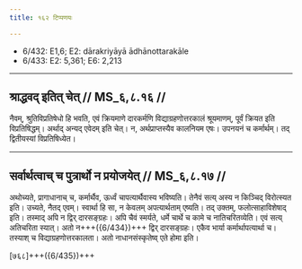 ```yaml
---
title: १६२ टिप्पणयः

---
```

- 6/432: E1,6; E2: dārakriyāyā ādhānottarakāle
- 6/433: E2: 5,361; E6: 2,213

____________________________________________


## श्राद्धवद् इतित् चेत् // MS_६,८.१६ //

नैवम्, श्रुतिविप्रतिषेधो हि भवति, एवं क्रियमाणे दारकर्मणि विद्याग्रहणोत्तरकालं श्रूयमाणम्, पूर्वं क्रियत इति विप्रतिषिद्धम्। अर्थाद् अन्यद् एवेदम् इति चेत्। न, अर्थप्राप्तस्यैव कालनियम एषः। उपनयनं च कर्मार्थम्। तद् द्वितीयस्यां विप्रतिषिध्येत।


____________________________________________


## सर्वार्थत्वाच् च पुत्रार्थो न प्रयोजयेत् // MS_६,८.१७ //

अथोच्यते, प्रागाधानाच् च, कर्मार्थैव, ऊर्ध्वं चापत्यार्थैवास्य भविष्यति। तेनैवं सत्य् अस्य न किञ्चिद् विरोत्स्यत इति। उच्यते, नैतद् एवम्। स्वार्था हि सा, न केवलम् अपत्यार्थताम् एष्यति। तद् उक्तम्, फलोत्साहाविशेषाद् इति। तस्माद् अपि न द्विर् दारसङ्ग्रहः। अपि चैवं स्मर्यते, धर्मे चार्थे च कामे च नातिचरितव्येति। एवं सत्य् अतिचरिता स्यात्। अतो न+++({6/434})+++ द्विर् दारसङ्ग्रहः। एकैव भार्या कर्मार्थापत्यार्था च। तस्याश् च विद्याग्रहणोत्तरकालता। अतो नाधानसंस्कृतेष्व् एते होमा इति।

[७६८]+++({6/435})+++